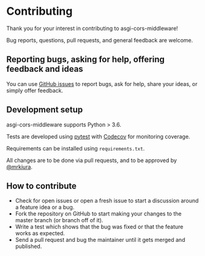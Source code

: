 # Contributing

Thank you for your interest in contributing to asgi-cors-middleware!

Bug reports, questions, pull requests, and general feedback are welcome.

## Reporting bugs, asking for help, offering feedback and ideas

You can use [GitHub issues](https://github.com/mrkiura/asgi-cors-middleware) to report bugs, ask for help, share your ideas, or simply offer feedback.

## Development setup

asgi-cors-middleware supports Python > 3.6.

Tests are developed using [pytest](https://pytest.org/) with [Codecov](https://codecov.io/gh/mirumee/ariadne) for monitoring coverage.

Requirements can be installed using `requirements.txt`.

All changes are to be done via pull requests, and to be approved by
 [@mrkiura](https://github.com/mrkiura).

## How to contribute

* Check for open issues or open a fresh issue to start a discussion around a
 feature idea or a bug.
* Fork the repository on GitHub to start making your changes to the master
 branch (or branch off of it).
* Write a test which shows that the bug was fixed or that the feature works as
 expected.
* Send a pull request and bug the maintainer until it gets merged and
 published.
